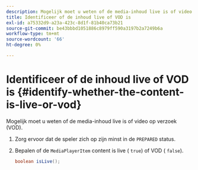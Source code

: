 ```yaml
---
description: Mogelijk moet u weten of de media-inhoud live is of video op verzoek (VOD).
title: Identificeer of de inhoud live of VOD is
exl-id: a75332d9-a23a-423c-8d1f-81b40ca73b21
source-git-commit: be43bbbd1051886c8979ff590a3197b2a7249b6a
workflow-type: tm+mt
source-wordcount: '66'
ht-degree: 0%

---
```


# Identificeer of de inhoud live of VOD is {#identify-whether-the-content-is-live-or-vod}

Mogelijk moet u weten of de media-inhoud live is of video op verzoek (VOD).

1. Zorg ervoor dat de speler zich op zijn minst in de `PREPARED` status.
1. Bepalen of de `MediaPlayerItem` content is live ( `true`) of VOD ( `false`).

   ```java
   boolean isLive();
   ```
